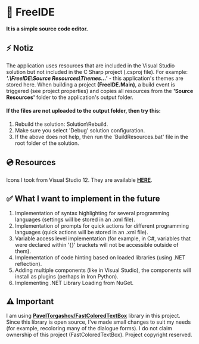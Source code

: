 # 📒 FreeIDE
<strong>It is a simple source code editor.</strong>

## ⚡ Notiz
The application uses resources that are included in the Visual Studio solution but not included in the C Sharp project (.csproj file). For example: <strong><i>'.\FreeIDE\Source Resources\Themes\...'</i></strong> - this application's themes are stored here. When building a project <strong>(FreeIDE.Main)</strong>, a build event is triggered (see project properties) and copies all resources from the <strong>'Source Resources'</strong> folder to the application's output folder.

#### If the files are not uploaded to the output folder, then try this:
1. Rebuild the solution: Solution\Rebuild.
2. Make sure you select 'Debug' solution configuration.
3. If the above does not help, then run the 'BuildResources.bat' file in the root folder of the solution.

## 💿 Resources
Icons I took from Visual Studio 12. They are available <strong><a href="https://www.microsoft.com/en-us/download/details.aspx?id=35825">HERE</a></strong>.

## ✅ What I want to implement in the future
1. Implementation of syntax highlighting for several programming languages (settings will be stored in an .xml file).
2. Implementation of prompts for quick actions for different programming languages (quick actions will be stored in an .xml file).
3. Variable access level implementation (for example, in C#, variables that were declared within '{}' brackets will not be accessible outside of them).
4. Implementation of code hinting based on loaded libraries (using .NET reflection).
5. Adding multiple components (like in Visual Studio), the components will install as plugins (perhaps in Iron Python).
6. Implementing .NET Library Loading from NuGet.

## ⚠️ Important
I am using <strong><a href="https://github.com/PavelTorgashov/FastColoredTextBox">PavelTorgashov/FastColoredTextBox</a></strong> library in this project. Since this library is open source, I've made small changes to suit my needs (for example, recoloring many of the dialogue forms). I do not claim ownership of this project (FastColoredTextBox). Project copyright reserved.
